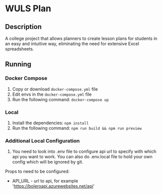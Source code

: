 # WULS Plan

## Description

A college project that allows planners to create lesson plans for students in an easy and intuitive way, eliminating the need for extensive Excel spreadsheets.

## Running

### Docker Compose

1. Copy or download `docker-compose.yml` file
2. Edit envs in the `docker-compose.yml` file
3. Run the following command: `docker-compose up`

### Local

1. Install the dependencies: `npm install`
2. Run the following command: `npm run build && npm run preview`

### Additional Local Configuration

1. You need to look into .env file to configure api url to specify with which api you want to work. You can also do .env.local file to hold your own config which will be ignored by git.

Props to need to be configured:
- API_URL - url to api, for example 'https://boleroapi.azurewebsites.net/api'
